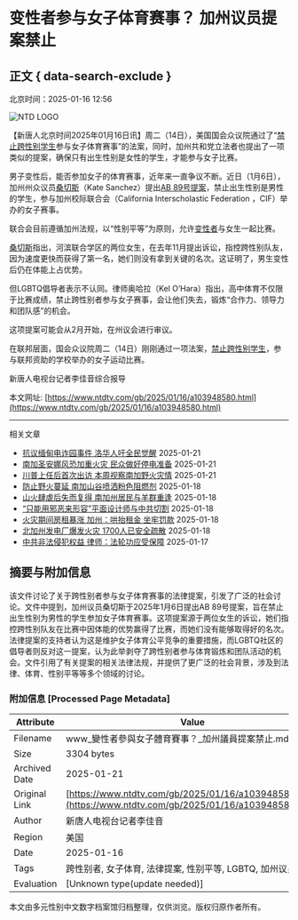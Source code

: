 # 变性者参与女子体育赛事？ 加州议员提案禁止

## 正文 { data-search-exclude }


北京时间：2025-01-16 12:56

![NTD LOGO](/assets/themes/ntd/images/logo/logo_ntd_amp.png)

【新唐人北京时间2025年01月16日讯】周二（14日），美国国会众议院通过了“[禁止跨性别学生](https://www.ntdtv.com/gb/focus/禁止跨性别学生)参与女子体育赛事”的法案，同时，加州共和党立法者也提出了一项类似的提案，确保只有出生性别是女性的学生，才能参与女子比赛。

男子变性后，能否参加女子的体育赛事，近年来一直争议不断。近日（1月6日），加州州众议员[桑切斯](https://www.ntdtv.com/gb/focus/桑切斯)（Kate Sanchez）提出[AB 89号提案](https://www.ntdtv.com/gb/focus/ab-89号提案)，禁止出生性别是男性的学生，参与加州校际联合会（California Interscholastic Federation ，CIF）举办的女子赛事。

联合会目前遵循加州法规，以“性别平等”为原则，允许[变性者](https://www.ntdtv.com/gb/focus/变性者)与女生一起比赛。

[桑切斯](https://www.ntdtv.com/gb/focus/桑切斯)指出，河滨联合学区的两位女生，在去年11月提出诉讼，指控跨性别队友，因为速度更快而获得了第一名，她们则没有拿到关键的名次。这证明了，男生变性后仍在体能上占优势。

但LGBTQ倡导者表示不认同。律师奥哈拉（Kel O’Hara）指出，高中体育不仅限于比赛成绩，禁止跨性别者参与女子赛事，会让他们失去，锻炼“合作力、领导力和团队感”的机会。

这项提案可能会从2月开始，在州议会进行审议。

在联邦层面，国会众议院周二（14日）刚刚通过一项法案，[禁止跨性别学生](https://www.ntdtv.com/gb/focus/禁止跨性别学生)，参与联邦资助的学校举办的女子运动比赛。

新唐人电视台记者李佳音综合报导

本文网址: [https://www.ntdtv.com/gb/2025/01/16/a103948580.html](https://www.ntdtv.com/gb/2025/01/16/a103948580.html)

---

相关文章  

- [抗议缅甸电诈园事件 洛华人吁全民觉醒](https://www.ntdtv.com/gb/2025/01/21/a103950167.html) 2025-01-21  
- [南加圣安娜风恐加重火灾 民众做好停电准备](https://www.ntdtv.com/gb/2025/01/21/a103950166.html) 2025-01-21  
- [川普上任后首次出访 本周视察南加野火灾情](https://www.ntdtv.com/gb/2025/01/21/a103950165.html) 2025-01-21  
- [防止野火蔓延 南加山谷喷洒粉色阻燃剂](https://www.ntdtv.com/gb/2025/01/18/a103949181.html) 2025-01-18  
- [山火肆虐后失而复得 南加州居民与羊群重逢](https://www.ntdtv.com/gb/2025/01/18/a103949183.html) 2025-01-18  
- [“只能用邪恶来形容”平面设计师与中共切割](https://www.ntdtv.com/gb/2025/01/18/a103949184.html) 2025-01-18  
- [火灾期间房租暴涨 加州：哄抬租金 坐牢罚款](https://www.ntdtv.com/gb/2025/01/18/a103949185.html) 2025-01-18  
- [北加州发电厂爆发火灾 1700人已安全疏散](https://www.ntdtv.com/gb/2025/01/18/a103949180.html) 2025-01-18  
- [中共非法侵犯权益 律师：法轮功应受保障](https://www.ntdtv.com/gb/2025/01/17/a103948867.html) 2025-01-17  
<!-- tcd_original_link https://www.ntdtv.com/gb/2025/01/16/a103948580.html -->


## 摘要与附加信息

<!-- tcd_abstract -->
该文件讨论了关于跨性别者参与女子体育赛事的法律提案，引发了广泛的社会讨论。文件中提到，加州议员桑切斯于2025年1月6日提出AB 89号提案，旨在禁止出生性别为男性的学生参加女子体育赛事。这项提案源于两位女生的诉讼，她们指控跨性别队友在比赛中因体能的优势赢得了比赛，而她们没有能够取得好的名次。法律提案的支持者认为这是维护女子体育公平竞争的重要措施，而LGBTQ社区的倡导者则反对这一提案，认为此举剥夺了跨性别者参与体育锻炼和团队活动的机会。文件引用了有关提案的相关法律法规，并提供了更广泛的社会背景，涉及到法律、体育、性别平等等多个领域的讨论。
<!-- tcd_abstract_end -->

### 附加信息 [Processed Page Metadata]

| Attribute       | Value                                  |
|-----------------|----------------------------------------|
| Filename        | www_變性者參與女子體育賽事？_加州議員提案禁止.md                             |
| Size            | 3304 bytes                           |
| Archived Date   | 2025-01-21                             |
| Original Link   | [https://www.ntdtv.com/gb/2025/01/16/a103948580.html](https://www.ntdtv.com/gb/2025/01/16/a103948580.html)                       |
| Author          | 新唐人电视台记者李佳音                               |
| Region          | 美国                               |
| Date            | 2025-01-16                                 |
| Tags            | 跨性别者, 女子体育, 法律提案, 性别平等, LGBTQ, 加州议员提案                                 |
| Evaluation            | [Unknown type(update needed)]                                 |
<!-- tcd_table_end -->

本文由多元性别中文数字档案馆归档整理，仅供浏览。版权归原作者所有。

